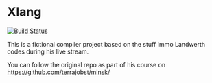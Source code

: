 # Xlang

[![Build Status](https://dev.azure.com/Stephanvs/Xlang/_apis/build/status/Stephanvs.Xlang)](https://dev.azure.com/Stephanvs/Xlang/_build/latest?definitionId=2)

This is a fictional compiler project based on the stuff Immo Landwerth codes during his live stream.

You can follow the original repo as part of his course on https://github.com/terrajobst/minsk/

